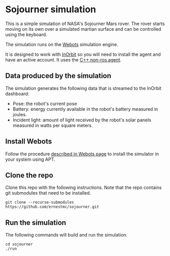 
# Sojourner simulation

This is a simple simulation of NASA's Sojourner Mars rover. The rover starts moving on its own over a simulated martian surface and can be controlled using the keyboard.

The simulation runs on the [Webots](https://www.cyberbotics.com/) simulation engine.

It is designed to work with [InOrbit](https://www.inorbit.ai/) so you will need to install the agent and have an active account. It uses the [C++ non-ros agent](https://developer.inorbit.ai/docs?hsCtaTracking=79b60c18-3301-4d2f-b0c0-e37b167dfeeb%7Cf312850b-5580-4c32-9c38-89c8935d4aff#non-ros-agent-installation).

## Data produced by the simulation

The simulation generates the following data that is streamed to the InOrbit dashboard:

- Pose: the robot's current pose
- Battery: energy currently available in the robot's battery measured in joules.
- Incident light: amount of light received by the robot's solar panels measured in watts per square meters.

## Install Webots

Follow the procedure [described in Webots page](https://www.cyberbotics.com/doc/guide/installation-procedure#installing-the-debian-package-with-the-advanced-packaging-tool-apt) to install the simulator in your system using APT.

## Clone the repo

Clone this repo with the following instructions. Note that the repo contains git submodules that need to be installed.

```
git clone --recurse-submodules https://github.com/ernestmc/sojourner.git

```

## Run the simulation

The following commands will build and run the simulation.

```
cd sojourner
./run
```

